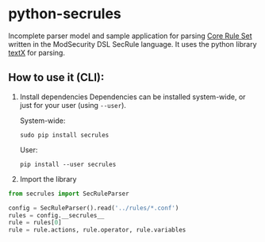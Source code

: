 # python-secrules

Incomplete parser model and sample application for parsing [Core Rule Set](https://github.com/coreruleset/coreruleset/) written in the ModSecurity DSL SecRule language. It uses the python library [textX](http://www.igordejanovic.net/textX/) for parsing.

## How to use it (CLI):

1. Install dependencies
    Dependencies can be installed system-wide, or just for your user (using `--user`).

    System-wide:
    ```shell
    sudo pip install secrules
    ```
    User:
    ```shell
    pip install --user secrules
    ```

2. Import the library
```python
from secrules import SecRuleParser

config = SecRuleParser().read('../rules/*.conf')
rules = config.__secrules__
rule = rules[0]
rule = rule.actions, rule.operator, rule.variables
```
